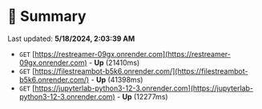 # 📖 Summary
Last updated: **5/18/2024, 2:03:39 AM**

- `GET` [https://restreamer-09gx.onrender.com](https://restreamer-09gx.onrender.com) - **Up** (21410ms)
- `GET` [https://filestreambot-b5k6.onrender.com/](https://filestreambot-b5k6.onrender.com/) - **Up** (41398ms)
- `GET` [https://jupyterlab-python3-12-3.onrender.com](https://jupyterlab-python3-12-3.onrender.com) - **Up** (12277ms)

